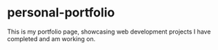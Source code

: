 # personal-portfolio
This is my portfolio page, showcasing web development projects I have completed and am working on.
